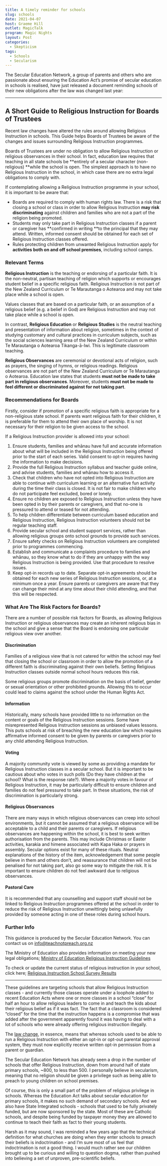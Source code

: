 ```yaml
---
title: A timely reminder for schools
slug: schools
date: 2021-04-07
host: Graeme Hill
outlet: MagicTalk
program: Magic Nights
layout: Post
categories:
  - Skepticism
tags:
  - Schools
  - Secularism
---
```


The Secular Education Network, a group of parents and others who are passionate about ensuring the Education Act’s promise of secular education in schools is realised, have just released a document reminding schools of their new obligations after the law was changed last year:

<!-- more -->

---

## A Short Guide to Religious Instruction for Boards of Trustees

Recent law changes have altered the rules around allowing Religious Instruction in schools. This Guide helps Boards of Trustees be aware of the changes and issues surrounding Religious Instruction programmes.

Boards of Trustees are under no obligation to allow Religious Instruction or religious observances in their school. In fact, education law requires that teaching in all state schools be **entirely of a secular character (non-religious) **while the school is open. The simplest approach is to have no Religious Instruction in the school, in which case there are no extra legal obligations to comply with.

If contemplating allowing a Religious Instruction programme in your school, it is important to be aware that:

* Boards are required to comply with human rights law. There is a risk that closing a school or class in order to allow Religious Instruction **may risk discriminating** against children and families who are not a part of the religion being promoted.
* Students may only take part in Religious Instruction classes if a parent or caregiver has **confirmed in writing **to the principal that they may attend. Written, informed consent should be obtained for each set of Religious Instruction classes offered.
* Rules protecting children from unwanted Religious Instruction apply for **activities both on and off school premises**, including school camps.

### Relevant Terms

**Religious Instruction** is the teaching or endorsing of a particular faith. It is the non-neutral, partisan teaching of religion which supports or encourages student belief in a specific religious faith. Religious Instruction is not part of the New Zealand Curriculum or Te Marautanga o Aotearoa and may not take place while a school is open.

Values classes that are based on a particular faith, or an assumption of a religious belief (e.g. a belief in God) are Religious Instruction and may not take place while a school is open.

In contrast, **Religious Education** or **Religious Studies** is the neutral teaching and presentation of information about religion, sometimes in the context of studying customary and cultural practices in curriculum subjects, such as the social sciences learning area of the New Zealand Curriculum or within Te Marautanga o Aotearoa Tikanga-ā-Iwi. This is legitimate classroom teaching.

**Religious Observances** are ceremonial or devotional acts of religion, such as prayers, the singing of hymns, or religious readings. Religious observances are not part of the New Zealand Curriculum or Te Marautanga o Aotearoa. Education law states that students **must not be made to take part in religious observances**. Moreover, students **must not be made to feel different or discriminated against for not taking part**.

### Recommendations for Boards

Firstly, consider if promotion of a specific religious faith is appropriate for a non-religious state school. If parents want religious faith for their children, it is preferable for them to attend their own place of worship. It is not necessary for their religion to be given access to the school.

If a Religious Instruction provider is allowed into your school:

1. Ensure students, families and whānau have full and accurate information about what will be included in the Religious Instruction being offered prior to the start of each series. Valid consent to opt-in requires having the information to make decisions.
2. Provide the full Religious Instruction syllabus and teacher guide online, and advise students, families and whānau how to access it.
3. Check that children who have not opted into Religious Instruction are able to continue with curriculum learning or an alternative fun activity during the time their class is closed. It is not fair to make children who do not participate feel excluded, bored or lonely.
4. Ensure no children are exposed to Religious Instruction unless they have been opted in by their parents or caregivers, and that no-one is pressured to attend or teased for not attending.
5. To help children differentiate between curriculum based education and Religious Instruction, Religious Instruction volunteers should not be regular teaching staff.
6. Provide secular school and student support services, rather than allowing religious groups onto school grounds to provide such services.
7. Ensure safety checks on Religious Instruction volunteers are completed prior to programmes commencing.
8. Establish and communicate a complaints procedure to families and whānau, so they know what to do if they are unhappy with the way Religious Instruction is being provided. Use that procedure to resolve issues.
9. Keep opt-in records up to date. Separate opt-in agreements should be obtained for each new series of Religious Instruction sessions, or, at a minimum once a year. Ensure parents or caregivers are aware that they can change their mind at any time about their child attending, and that this will be respected.

### What Are The Risk Factors for Boards?

There are a number of possible risk factors for Boards, as allowing Religious Instruction or religious observances may create an inherent religious bias in the school and give a sense that the Board is endorsing one particular religious view over another.

#### Discrimination

Families of a religious view that is not catered for within the school may feel that closing the school or classroom in order to allow the promotion of a different faith is discriminating against their own beliefs. Setting Religious Instruction classes outside normal school hours reduces this risk.

Some religious groups promote discrimination on the basis of belief, gender or sexual orientation or other prohibited grounds. Allowing this to occur could lead to claims against the school under the Human Rights Act.

#### Information

Historically, many schools have provided little to no information on the content or goals of the Religious Instruction sessions. Some have misrepresented Religious Instruction sessions as unbiased values lessons. This puts schools at risk of breaching the new education law which requires affirmative informed consent to be given by parents or caregivers prior to any child attending Religious Instruction.

#### Voting

A majority community vote is viewed by some as providing a mandate for Religious Instruction classes in a secular school. But it is important to be cautious about who votes in such polls (Do they have children at the school? What is the response rate?). Where a majority votes in favour of Religious Instruction, it may be particularly difficult to ensure children and families do not feel pressured to take part. In these situations, the risk of discrimination is particularly strong.

#### Religious Observances

There are many ways in which religious observances can creep into school environments, but it cannot be assumed that a religious observance will be acceptable to a child and their parents or caregivers. If religious observances are happening within the school, it is best to seek written authorisation from the parents. This may include Christmas or Easter activities, karakia and himene associated with Kapa Haka or prayers in assembly. Secular options exist for many of these rituals. Neutral explanations of the history of the item, acknowledgement that some people believe in them and others don’t, and reassurance that children will not be penalised for not taking part, also go some way to mitigate the risk. It is important to ensure children do not feel awkward due to religious observances.

#### Pastoral Care

It is recommended that any counselling and support staff should not be linked to Religious Instruction programmes offered at the school in order to reduce the risk of Religious Instruction unwittingly being unlawfully provided by someone acting in one of these roles during school hours.

### Further Info

This guidance is produced by the Secular Education Network. You can contact us on [info@teachnotpreach.org.nz](mailto:info@teachnotpreach.org.nz)

The Ministry of Education also provides information on meeting your new legal obligations; [Ministry of Education Religious Instruction Guidelines](https://www.education.govt.nz/school/boards-information/religious-instruction-guidelines/)

To check or update the current status of religious instruction in your school, click here; [Religious Instruction School Survey Results](https://teachnotpreach.org.nz/nz-schools/)

---

These guidelines are targeting schools that allow Religious Instruction classes - and currently those classes operate under a loophole added to recent Education Acts where one or more classes in a school “close” for half an hour to allow religious leaders to come in and teach the kids about their religious belief as if it was fact. The fact that a classroom is considered “closed” for the time that the instruction happens is a compromise that was added after the government apparently found it was having to deal with a lot of schools who were already offering religious instruction illegally.

The [law change](https://www.education.govt.nz/school/boards-information/religious-instruction-guidelines/), in essence, means that whereas schools used to be able to run a Religious Instruction with either an opt-in or opt-out parental approval system, they must now explicitly receive written opt-in permission from a parent or guardian.

The Secular Education Network has already seen a drop in the number of schools that offer Religious Instruction, down from around half of state primary schools, ~800, to less than 500. I personally believe in secularism, meaning that no religion should be given a privilege such as being able to preach to young children on school premises.

Of course, this is only a small part of the problem of religious privilege in schools. Whereas the Education Act talks about secular education for primary schools, it makes no such demand of secondary schools. And we also have State Integrated schools - schools that used to be fully privately funded, but are now sponsored by the state. Most of these are Catholic schools, and despite being funded by taxpayer money they are allowed to continue to teach their faith as fact to their young students.

Harsh as it may sound, I was reminded a few years ago that the technical definition for what churches are doing when they enter schools to preach their beliefs is indoctrination - and I’m sure most of us feel that indoctrination is not a good thing. I would much rather see our children brought up to be curious and willing to question dogma, rather than pushed into believing a set of unproven, pre-scientific beliefs.
